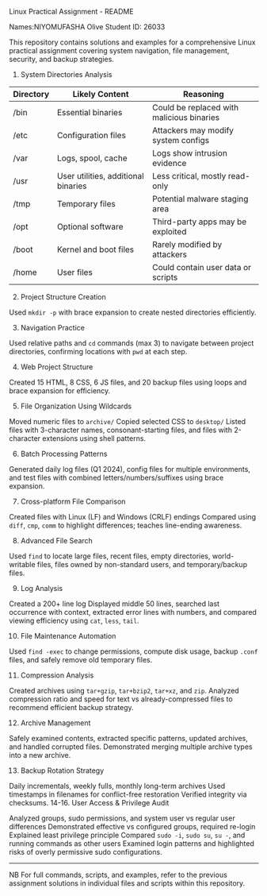  Linux Practical Assignment - README

 Names:NIYOMUFASHA Olive
Student ID: 26033

This repository contains solutions and examples for a comprehensive Linux practical assignment covering system navigation, file management, security, and backup strategies.

 1. System Directories Analysis

| Directory | Likely Content                      | Reasoning                                 |
| --------- | ----------------------------------- | ----------------------------------------- |
| /bin      | Essential binaries                  | Could be replaced with malicious binaries |
| /etc      | Configuration files                 | Attackers may modify system configs       |
| /var      | Logs, spool, cache                  | Logs show intrusion evidence              |
| /usr      | User utilities, additional binaries | Less critical, mostly read-only           |
| /tmp      | Temporary files                     | Potential malware staging area            |
| /opt      | Optional software                   | Third-party apps may be exploited         |
| /boot     | Kernel and boot files               | Rarely modified by attackers              |
| /home     | User files                          | Could contain user data or scripts        |
 2. Project Structure Creation

 Used `mkdir -p` with brace expansion to create nested directories efficiently.

 3. Navigation Practice

 Used relative paths and `cd` commands (max 3) to navigate between project directories, confirming locations with `pwd` at each step.

4. Web Project Structure

Created 15 HTML, 8 CSS, 6 JS files, and 20 backup files using loops and brace expansion for efficiency.

5. File Organization Using Wildcards

 Moved numeric files to `archive/`
 Copied selected CSS to `desktop/`
 Listed files with 3-character names, consonant-starting files, and files with 2-character extensions using shell patterns.

6. Batch Processing Patterns

 Generated daily log files (Q1 2024), config files for multiple environments, and test files with combined letters/numbers/suffixes using brace expansion.

 7. Cross-platform File Comparison

 Created files with Linux (LF) and Windows (CRLF) endings
 Compared using `diff`, `cmp`, `comm` to highlight differences; teaches line-ending awareness.

 8. Advanced File Search

Used `find` to locate large files, recent files, empty directories, world-writable files, files owned by non-standard users, and temporary/backup files.

9. Log Analysis

Created a 200+ line log
 Displayed middle 50 lines, searched last occurrence with context, extracted error lines with numbers, and compared viewing efficiency using `cat`, `less`, `tail`.

 10. File Maintenance Automation

 Used `find -exec` to change permissions, compute disk usage, backup `.conf` files, and safely remove old temporary files.

 11. Compression Analysis

 Created archives using `tar+gzip`, `tar+bzip2`, `tar+xz`, and `zip`.
 Analyzed compression ratio and speed for text vs already-compressed files to recommend efficient backup strategy.

12. Archive Management

 Safely examined contents, extracted specific patterns, updated archives, and handled corrupted files.
 Demonstrated merging multiple archive types into a new archive.

 13. Backup Rotation Strategy

 Daily incrementals, weekly fulls, monthly long-term archives
 Used timestamps in filenames for conflict-free restoration
 Verified integrity via checksums.
14-16. User Access & Privilege Audit

 Analyzed groups, sudo permissions, and system user vs regular user differences
 Demonstrated effective vs configured groups, required re-login
 Explained least privilege principle
 Compared `sudo -i`, `sudo su`, `su -`, and running commands as other users
 Examined login patterns and highlighted risks of overly permissive sudo configurations.

---

NB For full commands, scripts, and examples, refer to the previous assignment solutions in individual files and scripts within this repository.
